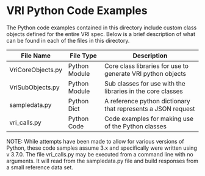 # VRI Python Code Examples

The Python code examples contained in this directory include custom class objects defined for the entire VRI spec.  Below is a brief description of what can be found in each of the files in this directory.  

| File Name               | File Type     | Description                                                  |
| ----------------------- | ------------- | ------------------------------------------------------------ |
| VriCoreObjects.py       | Python Module | Core class libraries for use to generate VRI python objects  |
| VriSubObjects.py        | Python Module | Sub classes for use with the libraries in the core classes   |
| sampledata.py           | Python Dict   | A reference python dictionary that represents a JSON request |
| vri_calls.py            | Python Code   | Code examples for making use of the Python classes           |



NOTE:  While attempts have been made to allow for various versions of Python, these code samples assume 3.x and specifically were written using v 3.7.0.  The file vri_calls.py may be executed from a command line with no arguments.  It will read from the sampledata.py file and build responses from a small reference data set.

